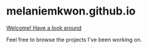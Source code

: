 # melaniemkwon.github.io
[Welcome! Have a look around](http://melaniemkwon.github.io/)

Feel free to browse the projects I've been working on.